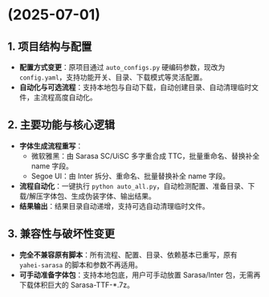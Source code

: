 #  (2025-07-01)


## 1. 项目结构与配置

- **配置方式变更**：原项目通过 `auto_configs.py` 硬编码参数，现改为 `config.yaml`，支持功能开关、目录、下载模式等灵活配置。
- **自动化与可选流程**：支持本地包与自动下载，自动创建目录、自动清理临时文件，主流程高度自动化。

## 2. 主要功能与核心逻辑
- **字体生成流程重写**：
  - 微软雅黑：由 Sarasa SC/UiSC 多字重合成 TTC，批量重命名、替换补全 name 字段。
  - Segoe UI：由 Inter 拆分、重命名、批量替换补全 name 字段。
- **流程自动化**：一键执行 `python auto_all.py`，自动检测配置、准备目录、下载/解压字体包、生成伪装字体、输出结果。
- **结果输出**：结果目录自动递增，支持可选自动清理临时文件。

## 3. 兼容性与破坏性变更

- **完全不兼容原有脚本**：所有流程、配置、目录、依赖基本已重写，原有 `yahei-sarasa` 的脚本和参数不再适用。
- **可手动准备字体包**：支持本地包底，用户可手动放置 Sarasa/Inter 包，无需再下载体积巨大的 Sarasa-TTF-*.7z。



